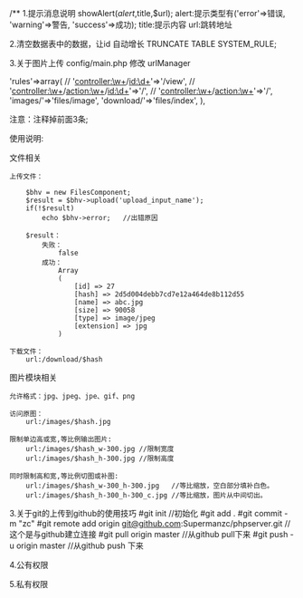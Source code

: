 /**
1.提示消息说明
showAlert($alert,$title,$url);
alert:提示类型有('error'=>错误, 'warning'=>警告, 'success'=>成功);
title:提示内容
url:跳转地址

2.清空数据表中的数据，让id 自动增长
TRUNCATE TABLE SYSTEM_RULE;

3.关于图片上传
config/main.php 修改 urlManager

'rules'=>array(
//    '<controller:\w+>/<id:\d+>'=>'<controller>/view',
//    '<controller:\w+>/<action:\w+>/<id:\d+>'=>'<controller>/<action>',
//    '<controller:\w+>/<action:\w+>'=>'<controller>/<action>',
      'images/<name>'=>'files/image',
      'download/<name>'=>'files/index',
),

注意：注释掉前面3条;

使用说明:

文件相关

	上传文件：

		$bhv = new FilesComponent;
		$result = $bhv->upload('upload_input_name');
		if(!$result)
			echo $bhv->error;	//出错原因

		$result：
			失败：
				false
			成功：
				Array
				(
					[id] => 27
					[hash] => 2d5d004debb7cd7e12a464de8b112d55
					[name] => abc.jpg
					[size] => 90058
					[type] => image/jpeg
					[extension] => jpg
				)

	下载文件：
		url:/download/$hash

图片模块相关

	允许格式：jpg、jpeg、jpe、gif、png

	访问原图：
		url:/images/$hash.jpg

	限制单边高或宽,等比例输出图片:
		url:/images/$hash_w-300.jpg	//限制宽度
		url:/images/$hash_h-300.jpg //限制高度

	同时限制高和宽,等比例切图或补图:
		url:/images/$hash_w-300_h-300.jpg	//等比缩放，空白部分填补白色。
		url:/images/$hash_h-300_h-300_c.jpg //等比缩放，图片从中间切出。

3.关于git的上传到github的使用技巧
#git init //初始化
#git add .
#git commit -m "zc"
#git remote add origin git@github.com:Supermanzc/phpserver.git  //这个是与github建立连接
#git pull origin master //从github pull下来
#git push -u origin master //从github push 下来

4.公有权限


5.私有权限



